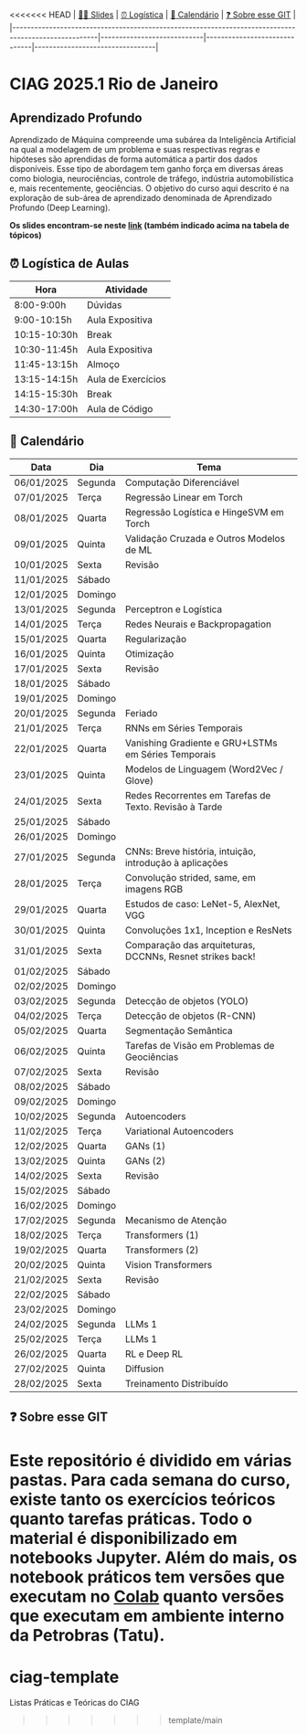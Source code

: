 <<<<<<< HEAD
| [🛝🛝 Slides](https://drive.google.com/drive/folders/1EK9_YrhJYX2UvyvZV4pXmVpHRz9pn61s?usp=sharing)  | [⏰ Logística](#logistica) | [📅 Calendário](#calendario) | [❓ Sobre esse GIT](#material)  | 
|-----------------------------------------------------------------------------------------------------|----------------------------|------------------------------|---------------------------------|

# CIAG 2025.1 Rio de Janeiro 

## Aprendizado Profundo

Aprendizado  de  Máquina  compreende  uma  subárea  da  Inteligência  Artificial  na qual  a  modelagem  de  um  problema  e  suas  respectivas regras  e  hipóteses são aprendidas  de  forma  automática  a  partir  dos  dados  disponíveis.  Esse  tipo  de abordagem  tem  ganho  força  em  diversas  áreas  como  biologia,  neurociências, controle  de  tráfego,  indústria  automobilística  e,  mais  recentemente,  geociências. O objetivo do curso aqui descrito é na exploração de sub-área de aprendizado denominada de Aprendizado Profundo (Deep Learning).

**Os slides encontram-se neste [link](https://drive.google.com/drive/folders/1EK9_YrhJYX2UvyvZV4pXmVpHRz9pn61s?usp=sharing) (também indicado acima na tabela de tópicos)**

<a name="logistica"/>

## ⏰ Logística de Aulas 

|  Hora        |  Atividade         |
|--------------|--------------------|
| 8:00-9:00h   | Dúvidas            |
| 9:00-10:15h  | Aula Expositiva    |
| 10:15-10:30h | Break              |
| 10:30-11:45h | Aula Expositiva    |
| 11:45-13:15h | Almoço             |
| 13:15-14:15h | Aula de Exercícios |
| 14:15-15:30h | Break              |
| 14:30-17:00h | Aula de Código     |

<a name="calendario"/>

## 📅 Calendário

| Data       | Dia       | Tema                                                     |
|------------|-----------|---------------------------------------------------------|
| 06/01/2025 | Segunda   | Computação Diferenciável                                 |
| 07/01/2025 | Terça     | Regressão Linear em Torch                                |
| 08/01/2025 | Quarta    | Regressão Logística e HingeSVM em Torch                 |
| 09/01/2025 | Quinta    | Validação Cruzada e Outros Modelos de ML                |
| 10/01/2025 | Sexta     | Revisão                                                 |
| 11/01/2025 | Sábado    |                                                         |
| 12/01/2025 | Domingo   |                                                         |
| 13/01/2025 | Segunda   | Perceptron e Logística                                  |
| 14/01/2025 | Terça     | Redes Neurais e Backpropagation                         |
| 15/01/2025 | Quarta    | Regularização                                           |
| 16/01/2025 | Quinta    | Otimização                                              |
| 17/01/2025 | Sexta     | Revisão                                                 |
| 18/01/2025 | Sábado    |                                                         |
| 19/01/2025 | Domingo   |                                                         |
| 20/01/2025 | Segunda   | Feriado                                                 |
| 21/01/2025 | Terça     | RNNs em Séries Temporais                                |
| 22/01/2025 | Quarta    | Vanishing Gradiente e GRU+LSTMs em Séries Temporais     |
| 23/01/2025 | Quinta    | Modelos de Linguagem (Word2Vec / Glove)                 |
| 24/01/2025 | Sexta     | Redes Recorrentes em Tarefas de Texto. Revisão à Tarde  |
| 25/01/2025 | Sábado    |                                                         |
| 26/01/2025 | Domingo   |                                                         |
| 27/01/2025 | Segunda   | CNNs: Breve história, intuição, introdução à aplicações |
| 28/01/2025 | Terça     | Convolução strided, same, em imagens RGB                |
| 29/01/2025 | Quarta    | Estudos de caso: LeNet-5, AlexNet, VGG                  |
| 30/01/2025 | Quinta    | Convoluções 1x1, Inception e ResNets                    |
| 31/01/2025 | Sexta     | Comparação das arquiteturas, DCCNNs, Resnet strikes back! |
| 01/02/2025 | Sábado    |                                                         |
| 02/02/2025 | Domingo   |                                                         |
| 03/02/2025 | Segunda   | Detecção de objetos (YOLO)                              |
| 04/02/2025 | Terça     | Detecção de objetos (R-CNN)                             |
| 05/02/2025 | Quarta    | Segmentação Semântica                                   |
| 06/02/2025 | Quinta    | Tarefas de Visão em Problemas de Geociências            |
| 07/02/2025 | Sexta     | Revisão                                                 |
| 08/02/2025 | Sábado    |                                                         |
| 09/02/2025 | Domingo   |                                                         |
| 10/02/2025 | Segunda   | Autoencoders                                            |
| 11/02/2025 | Terça     | Variational Autoencoders                                |
| 12/02/2025 | Quarta    | GANs (1)                                                |
| 13/02/2025 | Quinta    | GANs (2)                                                |
| 14/02/2025 | Sexta     | Revisão                                                 |
| 15/02/2025 | Sábado    |                                                         |
| 16/02/2025 | Domingo   |                                                         |
| 17/02/2025 | Segunda   | Mecanismo de Atenção                                    |
| 18/02/2025 | Terça     | Transformers (1)                                        |
| 19/02/2025 | Quarta    | Transformers (2)                                        |
| 20/02/2025 | Quinta    | Vision Transformers                                     |
| 21/02/2025 | Sexta     | Revisão                                                 |
| 22/02/2025 | Sábado    |                                                         |
| 23/02/2025 | Domingo   |                                                         |
| 24/02/2025 | Segunda   | LLMs 1                                                  |
| 25/02/2025 | Terça     | LLMs 1                                                  |
| 26/02/2025 | Quarta    | RL e Deep RL                                            |
| 27/02/2025 | Quinta    | Diffusion                                               |
| 28/02/2025 | Sexta     | Treinamento Distribuído                                 |

<a name="material"/>

## ❓ Sobre esse GIT

Este repositório é dividido em várias pastas. Para cada semana do curso, existe tanto os exercícios
teóricos quanto tarefas práticas. Todo o material é disponibilizado em notebooks Jupyter. Além do
mais, os notebook práticos tem versões que executam no [Colab](https://colab.research.google.com/)
quanto versões que executam em ambiente interno da Petrobras (Tatu).
=======
# ciag-template
Listas Práticas e Teóricas do CIAG
>>>>>>> template/main
